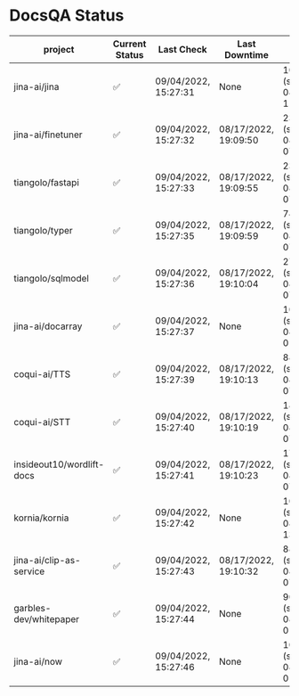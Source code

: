 # DocsQA Status

|         project         |Current Status|     Last Check     |   Last Downtime    |              % Uptime              |
|-------------------------|--------------|--------------------|--------------------|------------------------------------|
|jina-ai/jina             |✅            |09/04/2022, 15:27:31|None                |100.000 (since 08/29/2022, 11:24:14)|
|jina-ai/finetuner        |✅            |09/04/2022, 15:27:32|08/17/2022, 19:09:50|23.736 (since 08/15/2022, 07:09:42) |
|tiangolo/fastapi         |✅            |09/04/2022, 15:27:33|08/17/2022, 19:09:55|23.749 (since 08/15/2022, 07:09:42) |
|tiangolo/typer           |✅            |09/04/2022, 15:27:35|08/17/2022, 19:09:59|74.367 (since 08/15/2022, 07:09:42) |
|tiangolo/sqlmodel        |✅            |09/04/2022, 15:27:36|08/17/2022, 19:10:04|27.753 (since 08/15/2022, 07:09:42) |
|jina-ai/docarray         |✅            |09/04/2022, 15:27:37|None                |100.000 (since 08/24/2022, 01:39:12)|
|coqui-ai/TTS             |✅            |09/04/2022, 15:27:39|08/17/2022, 19:10:13|88.141 (since 08/15/2022, 07:09:42) |
|coqui-ai/STT             |✅            |09/04/2022, 15:27:40|08/17/2022, 19:10:19|183.281 (since 08/15/2022, 07:09:42)|
|insideout10/wordlift-docs|✅            |09/04/2022, 15:27:41|08/17/2022, 19:10:23|172.980 (since 08/15/2022, 07:09:42)|
|kornia/kornia            |✅            |09/04/2022, 15:27:42|None                |100.000 (since 08/30/2022, 13:49:49)|
|jina-ai/clip-as-service  |✅            |09/04/2022, 15:27:43|08/17/2022, 19:10:32|88.163 (since 08/15/2022, 07:09:42) |
|garbles-dev/whitepaper   |✅            |09/04/2022, 15:27:44|None                |90.252 (since 08/24/2022, 01:39:12) |
|jina-ai/now              |✅            |09/04/2022, 15:27:46|None                |100.000 (since 08/24/2022, 01:39:12)|
